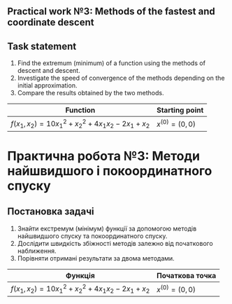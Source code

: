 ## Practical work №3: Methods of the fastest and coordinate descent

## Task statement

1. Find the extremum (minimum) of a function using the methods of descent and descent.
2. Investigate the speed of convergence of the methods depending on the initial approximation.
3. Compare the results obtained by the two methods.

| Function                                               | Starting point     |
|--------------------------------------------------------|--------------------|
| $f(x_1, x_2) = 10x_1^2 + x_2^2 + 4x_1x_2 - 2x_1 + x_2$ | $x^{(0)} = (0, 0)$ |

# Практична робота №3: Методи найшвидшого і покоординатного спуску

## Постановка задачі

1. Знайти екстремум (мінімум) функції за допомогою методів найшвидшого спуску та покоординатного спуску.
2. Дослідити швидкість збіжності методів залежно від початкового наближення.
3. Порівняти отримані результати за двома методами.

| Функція                                                | Початкова точка    |
|--------------------------------------------------------|--------------------|
| $f(x_1, x_2) = 10x_1^2 + x_2^2 + 4x_1x_2 - 2x_1 + x_2$ | $x^{(0)} = (0, 0)$ |
